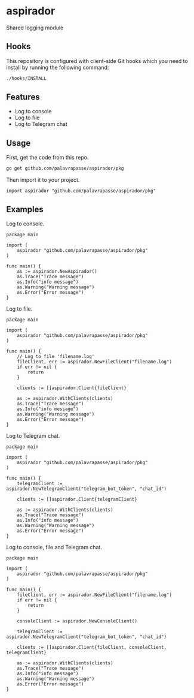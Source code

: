 # aspirador

Shared logging module

## Hooks

This repository is configured with client-side Git hooks which you need to install by running the following command:

```bash
./hooks/INSTALL
```

## Features

- Log to console
- Log to file
- Log to Telegram chat


## Usage

First, get the code from this repo. 

```bash
go get github.com/palavrapasse/aspirador/pkg
```

Then import it to your project.

```golang
import aspirador "github.com/palavrapasse/aspirador/pkg"
```


## Examples

Log to console.

```golang
package main

import (
	aspirador "github.com/palavrapasse/aspirador/pkg"
)

func main() {
	as := aspirador.NewAspirador()
	as.Trace("Trace message")
	as.Info("info message")
	as.Warning("Warning message")
	as.Error("Error message")
}
```

Log to file.

```golang
package main

import (
	aspirador "github.com/palavrapasse/aspirador/pkg"
)

func main() {
    // Log to file 'filename.log'
	fileClient, err := aspirador.NewFileClient("filename.log")
	if err != nil {
		return
	}

	clients := []aspirador.Client{fileClient}

	as := aspirador.WithClients(clients)
	as.Trace("Trace message")
	as.Info("info message")
	as.Warning("Warning message")
	as.Error("Error message")
}
```

Log to Telegram chat.

```golang
package main

import (
	aspirador "github.com/palavrapasse/aspirador/pkg"
)

func main() {
	telegramClient := aspirador.NewTelegramClient("telegram_bot_token", "chat_id")

	clients := []aspirador.Client{telegramClient}

	as := aspirador.WithClients(clients)
	as.Trace("Trace message")
	as.Info("info message")
	as.Warning("Warning message")
	as.Error("Error message")
}
```

Log to console, file and Telegram chat.

```golang
package main

import (
	aspirador "github.com/palavrapasse/aspirador/pkg"
)

func main() {
	fileClient, err := aspirador.NewFileClient("filename.log")
	if err != nil {
		return
	}

	consoleClient := aspirador.NewConsoleClient()

	telegramClient := aspirador.NewTelegramClient("telegram_bot_token", "chat_id")

	clients := []aspirador.Client{fileClient, consoleClient, telegramClient}

	as := aspirador.WithClients(clients)
	as.Trace("Trace message")
	as.Info("info message")
	as.Warning("Warning message")
	as.Error("Error message")
}
```